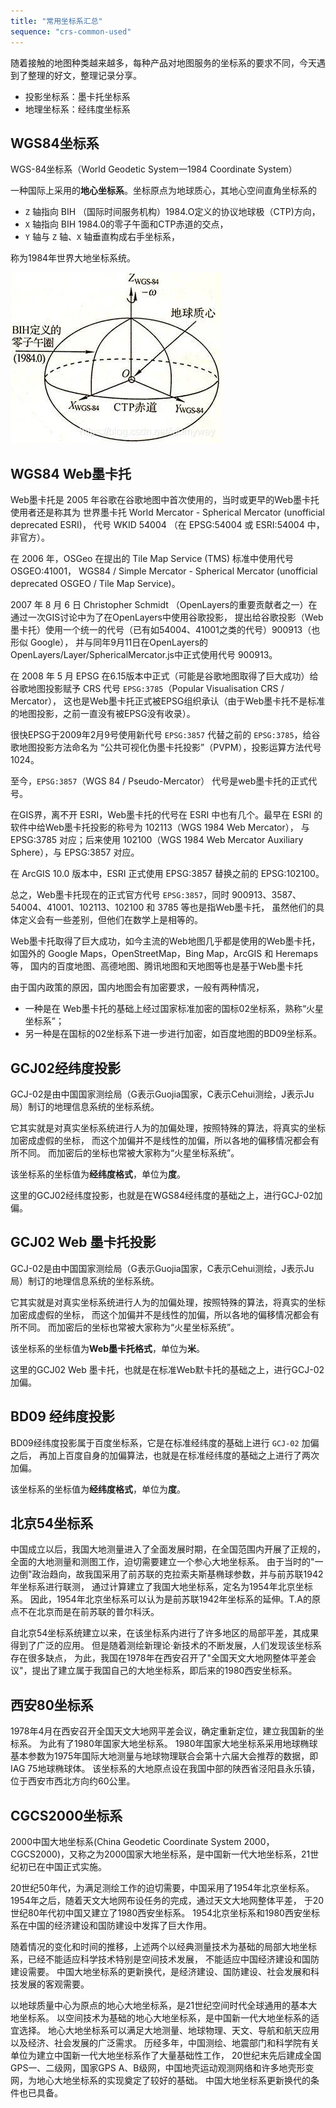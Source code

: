 ```yaml
---
title: "常用坐标系汇总"
sequence: "crs-common-used"
---
```


随着接触的地图种类越来越多，每种产品对地图服务的坐标系的要求不同，今天遇到了整理的好文，整理记录分享。

- 投影坐标系：墨卡托坐标系
- 地理坐标系：经纬度坐标系

## WGS84坐标系
WGS-84坐标系（World Geodetic System一1984 Coordinate System）

一种国际上采用的**地心坐标系**。坐标原点为地球质心，其地心空间直角坐标系的

- `Z` 轴指向 BIH （国际时间服务机构）1984.O定义的协议地球极（CTP)方向，
- `X` 轴指向 BIH 1984.0的零子午面和CTP赤道的交点，
- `Y` 轴与 `Z` 轴、`X` 轴垂直构成右手坐标系，

称为1984年世界大地坐标系统。

![](/assets/images/gis/crs/20190111184410104.jpg)

## WGS84 Web墨卡托

Web墨卡托是 2005 年谷歌在谷歌地图中首次使用的，当时或更早的Web墨卡托使用者还是称其为
世界墨卡托 World Mercator - Spherical Mercator (unofficial deprecated ESRI)，
代号 WKID 54004 （在 EPSG:54004 或 ESRI:54004 中，非官方）。

在 2006 年，OSGeo 在提出的 Tile Map Service (TMS) 标准中使用代号 OSGEO:41001，
WGS84 / Simple Mercator - Spherical Mercator (unofficial deprecated OSGEO / Tile Map Service)。

2007 年 8 月 6 日 Christopher Schmidt （OpenLayers的重要贡献者之一）在通过一次GIS讨论中为了在OpenLayers中使用谷歌投影，
提出给谷歌投影（Web墨卡托）使用一个统一的代号（已有如54004、41001之类的代号）900913（也形似 Google），
并与同年9月11日在OpenLayers的OpenLayers/Layer/SphericalMercator.js中正式使用代号 900913。

在 2008 年 5 月 EPSG 在6.15版本中正式（可能是谷歌地图取得了巨大成功）给谷歌地图投影赋予 CRS 代号
`EPSG:3785`（Popular Visualisation CRS / Mercator），
这也是Web墨卡托正式被EPSG组织承认（由于Web墨卡托不是标准的地图投影，之前一直没有被EPSG没有收录）。

很快EPSG于2009年2月9号使用新代号 `EPSG:3857` 代替之前的 `EPSG:3785`，给谷歌地图投影方法命名为
“公共可视化伪墨卡托投影”（PVPM），投影运算方法代号 1024。

至今，`EPSG:3857`（WGS 84 / Pseudo-Mercator） 代号是web墨卡托的正式代号。

在GIS界，离不开 ESRI，Web墨卡托的代号在 ESRI 中也有几个。最早在 ESRI 的软件中给Web墨卡托投影的称号为 102113（WGS 1984 Web Mercator），
与 EPSG:3785 对应；后来使用 102100（WGS 1984 Web Mercator Auxiliary Sphere），与 EPSG:3857 对应。

在 ArcGIS 10.0 版本中，ESRI 正式使用 EPSG:3857 替换之前的 EPSG:102100。

总之，Web墨卡托现在的正式官方代号 `EPSG:3857`，同时 900913、3587、54004、41001、102113、102100 和 3785 等也是指Web墨卡托，
虽然他们的具体定义会有一些差别，但他们在数学上是相等的。

Web墨卡托取得了巨大成功，如今主流的Web地图几乎都是使用的Web墨卡托，
如国外的 Google Maps，OpenStreetMap，Bing Map，ArcGIS 和 Heremaps 等，
国内的百度地图、高德地图、腾讯地图和天地图等也是基于Web墨卡托

由于国内政策的原因，国内地图会有加密要求，一般有两种情况，
- 一种是在 Web墨卡托的基础上经过国家标准加密的国标02坐标系，熟称“火星坐标系”；
- 另一种是在国标的02坐标系下进一步进行加密，如百度地图的BD09坐标系。

## GCJ02经纬度投影

GCJ-02是由中国国家测绘局（G表示Guojia国家，C表示Cehui测绘，J表示Ju局）制订的地理信息系统的坐标系统。

它其实就是对真实坐标系统进行人为的加偏处理，按照特殊的算法，将真实的坐标加密成虚假的坐标，
而这个加偏并不是线性的加偏，所以各地的偏移情况都会有所不同。
而加密后的坐标也常被大家称为“火星坐标系统”。

该坐标系的坐标值为**经纬度格式**，单位为**度**。

这里的GCJ02经纬度投影，也就是在WGS84经纬度的基础之上，进行GCJ-02加偏。

## GCJ02 Web 墨卡托投影

GCJ-02是由中国国家测绘局（G表示Guojia国家，C表示Cehui测绘，J表示Ju局）制订的地理信息系统的坐标系统。

它其实就是对真实坐标系统进行人为的加偏处理，按照特殊的算法，将真实的坐标加密成虚假的坐标，
而这个加偏并不是线性的加偏，所以各地的偏移情况都会有所不同。
而加密后的坐标也常被大家称为“火星坐标系统”。

该坐标系的坐标值为**Web墨卡托格式**，单位为**米**。

这里的GCJ02 Web 墨卡托，也就是在标准Web默卡托的基础之上，进行GCJ-02加偏。

## BD09 经纬度投影

BD09经纬度投影属于百度坐标系，它是在标准经纬度的基础上进行 `GCJ-02` 加偏之后，
再加上百度自身的加偏算法，也就是在标准经纬度的基础之上进行了两次加偏。

该坐标系的坐标值为**经纬度格式**，单位为**度**。

## 北京54坐标系

中国成立以后，我国大地测量进入了全面发展时期，在全国范围内开展了正规的，全面的大地测量和测图工作，迫切需要建立一个参心大地坐标系。
由于当时的"一边倒"政治趋向，故我国采用了前苏联的克拉索夫斯基椭球参数，并与前苏联1942年坐标系进行联测，
通过计算建立了我国大地坐标系，定名为1954年北京坐标系。
因此，1954年北京坐标系可以认为是前苏联1942年坐标系的延伸。T.A的原点不在北京而是在前苏联的普尔科沃。

自北京54坐标系统建立以来，在该坐标系内进行了许多地区的局部平差，其成果得到了广泛的应用。
但是随着测绘新理论·新技术的不断发展，人们发现该坐标系存在很多缺点，
为此，我国在1978年在西安召开了"全国天文大地网整体平差会议"，提出了建立属于我国自己的大地坐标系，即后来的1980西安坐标系。

## 西安80坐标系

1978年4月在西安召开全国天文大地网平差会议，确定重新定位，建立我国新的坐标系。
为此有了1980年国家大地坐标系。
1980年国家大地坐标系采用地球椭球基本参数为1975年国际大地测量与地球物理联合会第十六届大会推荐的数据，即IAG 75地球椭球体。
该坐标系的大地原点设在我国中部的陕西省泾阳县永乐镇，位于西安市西北方向约60公里。

## CGCS2000坐标系

2000中国大地坐标系(China Geodetic Coordinate System 2000，CGCS2000)，又称之为2000国家大地坐标系，是中国新一代大地坐标系，21世纪初已在中国正式实施。

20世纪50年代，为满足测绘工作的迫切需要，中国采用了1954年北京坐标系。
1954年之后，随着天文大地网布设任务的完成，通过天文大地网整体平差，
于20世纪80年代初中国又建立了1980西安坐标系。
1954北京坐标系和1980西安坐标系在中国的经济建设和国防建设中发挥了巨大作用。

随着情况的变化和时间的推移，上述两个以经典测量技术为基础的局部大地坐标系，已经不能适应科学技术特别是空间技术发展，
不能适应中国经济建设和国防建设需要。
中国大地坐标系的更新换代，是经济建设、国防建设、社会发展和科技发展的客观需要。

以地球质量中心为原点的地心大地坐标系，是21世纪空间时代全球通用的基本大地坐标系。
以空间技术为基础的地心大地坐标系，是中国新一代大地坐标系的适宜选择。
地心大地坐标系可以满足大地测量、地球物理、天文、导航和航天应用以及经济、社会发展的广泛需求。
历经多年，中国测绘、地震部门和科学院有关单位为建立中国新一代大地坐标系作了大量基础性工作，
20世纪末先后建成全国 GPS一、二级网，国家GPS A、B级网，中国地壳运动观测网络和许多地壳形变网，为地心大地坐标系的实现奠定了较好的基础。
中国大地坐标系更新换代的条件也已具备。

